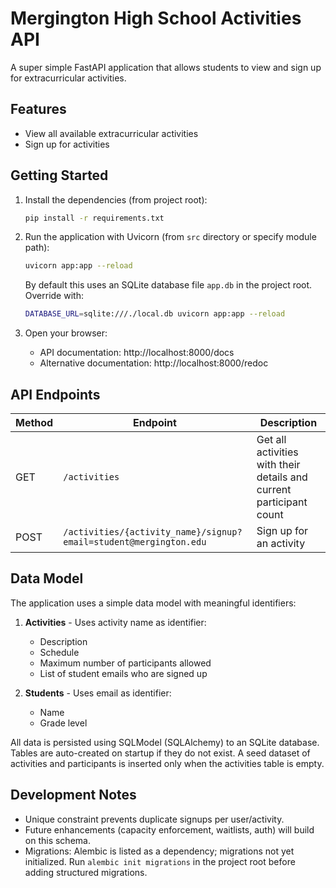 # Mergington High School Activities API

A super simple FastAPI application that allows students to view and sign up for extracurricular activities.

## Features

- View all available extracurricular activities
- Sign up for activities

## Getting Started

1. Install the dependencies (from project root):

   ```bash
   pip install -r requirements.txt
   ```

2. Run the application with Uvicorn (from `src` directory or specify module path):

   ```bash
   uvicorn app:app --reload
   ```

   By default this uses an SQLite database file `app.db` in the project root. Override with:

   ```bash
   DATABASE_URL=sqlite:///./local.db uvicorn app:app --reload
   ```

3. Open your browser:
   - API documentation: http://localhost:8000/docs
   - Alternative documentation: http://localhost:8000/redoc

## API Endpoints

| Method | Endpoint                                                          | Description                                                         |
| ------ | ----------------------------------------------------------------- | ------------------------------------------------------------------- |
| GET    | `/activities`                                                     | Get all activities with their details and current participant count |
| POST   | `/activities/{activity_name}/signup?email=student@mergington.edu` | Sign up for an activity                                             |

## Data Model

The application uses a simple data model with meaningful identifiers:

1. **Activities** - Uses activity name as identifier:

   - Description
   - Schedule
   - Maximum number of participants allowed
   - List of student emails who are signed up

2. **Students** - Uses email as identifier:
   - Name
   - Grade level

All data is persisted using SQLModel (SQLAlchemy) to an SQLite database. Tables are auto-created on startup if they do not exist. A seed dataset of activities and participants is inserted only when the activities table is empty.

## Development Notes

- Unique constraint prevents duplicate signups per user/activity.
- Future enhancements (capacity enforcement, waitlists, auth) will build on this schema.
- Migrations: Alembic is listed as a dependency; migrations not yet initialized. Run `alembic init migrations` in the project root before adding structured migrations.
